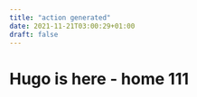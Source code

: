```yaml
---
title: "action generated"
date: 2021-11-21T03:00:29+01:00
draft: false
---
```




# Hugo is here - home 111